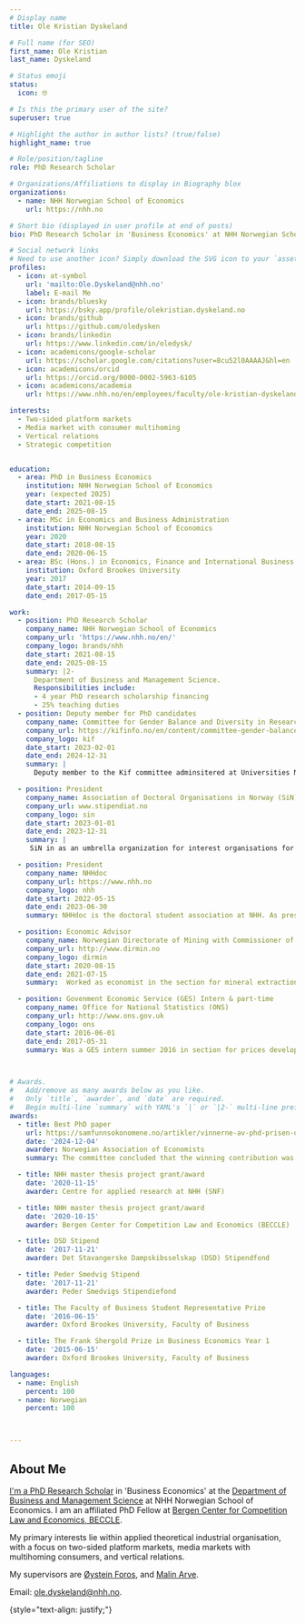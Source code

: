 ```yaml
---
# Display name
title: Ole Kristian Dyskeland 

# Full name (for SEO)
first_name: Ole Kristian 
last_name: Dyskeland

# Status emoji
status:
  icon: 🤓

# Is this the primary user of the site?
superuser: true

# Highlight the author in author lists? (true/false)
highlight_name: true

# Role/position/tagline
role: PhD Research Scholar

# Organizations/Affiliations to display in Biography blox
organizations:
  - name: NHH Norwegian School of Economics
    url: https://nhh.no

# Short bio (displayed in user profile at end of posts)
bio: PhD Research Scholar in 'Business Economics' at NHH Norwegian School of Economics. Research in applied economic theory for industrial organisation and media economics.

# Social network links
# Need to use another icon? Simply download the SVG icon to your `assets/media/icons/` folder.
profiles:
  - icon: at-symbol
    url: 'mailto:Ole.Dyskeland@nhh.no'
    label: E-mail Me
  - icon: brands/bluesky
    url: https://bsky.app/profile/olekristian.dyskeland.no
  - icon: brands/github
    url: https://github.com/oledysken
  - icon: brands/linkedin
    url: https://www.linkedin.com/in/oledysk/
  - icon: academicons/google-scholar
    url: https://scholar.google.com/citations?user=8cu52l0AAAAJ&hl=en
  - icon: academicons/orcid
    url: https://orcid.org/0000-0002-5963-6105
  - icon: academicons/academia
    url: https://www.nhh.no/en/employees/faculty/ole-kristian-dyskeland/

interests:
  - Two-sided platform markets
  - Media market with consumer multihoming
  - Vertical relations
  - Strategic competition


education:
  - area: PhD in Business Economics
    institution: NHH Norwegian School of Economics
    year: (expected 2025)
    date_start: 2021-08-15
    date_end: 2025-08-15
  - area: MSc in Economics and Business Administration
    institution: NHH Norwegian School of Economics
    year: 2020
    date_start: 2018-08-15
    date_end: 2020-06-15
  - area: BSc (Hons.) in Economics, Finance and International Business
    institution: Oxford Brookes University
    year: 2017
    date_start: 2014-09-15
    date_end: 2017-05-15

work:
  - position: PhD Research Scholar
    company_name: NHH Norwegian School of Economics
    company_url: 'https://www.nhh.no/en/'
    company_logo: brands/nhh
    date_start: 2021-08-15
    date_end: 2025-08-15
    summary: |2-
      Department of Business and Management Science.
      Responsibilities include:
      - 4 year PhD research scholarship financing
      - 25% teaching duties
  - position: Deputy member for PhD candidates
    company_name: Committee for Gender Balance and Diversity in Research (Kif Committee) 
    company_url: https://kifinfo.no/en/content/committee-gender-balance-and-diversity-research-kif
    company_logo: kif
    date_start: 2023-02-01
    date_end: 2024-12-31
    summary: |
      Deputy member to the Kif committee adminsitered at Universities Norway, representing the Association of Doctoral Organisations in Norway, SiN.

  - position: President
    company_name: Association of Doctoral Organisations in Norway (SiN)
    company_url: www.stipendiat.no
    company_logo: sin
    date_start: 2023-01-01
    date_end: 2023-12-31
    summary: |
     SiN in as an umbrella organization for interest organisations for doctoral candidates and postdocs at Norwegian universities. We helped the local organisations at the individual institutions work together. However, primarily we work as a voice for PhD candidates and postdocs on political issues concerning education, research and other issues of relevance for the member organisations. My primary focus was cleaning up and managing a disorganised organisation with little financial control and little to no retention of institutional knowledge. In turn of policy, my focus as president was on improving the systems to take care of PhD candidates (and postdocs) who spoke up against people with tenure.

  - position: President
    company_name: NHHdoc
    company_url: https://www.nhh.no
    company_logo: nhh
    date_start: 2022-05-15
    date_end: 2023-06-30
    summary: NHHdoc is the doctoral student association at NHH. As president I turned the organisation from a purely a social events organising group to be the representative body for PhD candidates for the school management and administration.

  - position: Economic Advisor
    company_name: Norwegian Directorate of Mining with Commissioner of Mines at Svalbard
    company_url: http://www.dirmin.no
    company_logo: dirmin
    date_start: 2020-08-15
    date_end: 2021-07-15
    summary:  Worked as economist in the section for mineral extraction.

  - position: Govenment Economic Service (GES) Intern & part-time
    company_name: Office for National Statistics (ONS)
    company_url: http://www.ons.gov.uk
    company_logo: ons
    date_start: 2016-06-01
    date_end: 2017-05-31
    summary: Was a GES intern summer 2016 in section for prices development on project for price indices by using high-frequency webscraped data for foodstuffs. Worked part times for the 2016-17 academic year on same project.



# Awards.
#   Add/remove as many awards below as you like.
#   Only `title`, `awarder`, and `date` are required.
#   Begin multi-line `summary` with YAML's `|` or `|2-` multi-line prefix and indent 2 spaces below.
awards:
  - title: Best PhD paper
    url: https://samfunnsokonomene.no/artikler/vinnerne-av-phd-prisen-og-artikkelprisen-pa-det-46-forskermote/
    date: '2024-12-04'
    awarder: Norwegian Association of Economists 
    summary: The committee concluded that the winning contribution was John Sæten Lilletvedt (UiB) and Ole Kristian Dyskeland (NHH) with the article “Do Capacity Constrained Bots Collude?”. The article builds on recent research investigating whether algorithmic pricing can lead to collusion, a topic of clear policy relevance. This is particularly timely given the increased use of artificial intelligence in markets and concerns that this may lead to worse outcomes for consumers. The authors simulate pricing outcomes in a setting where algorithms (“bots”) can learn and have capacity constraints. Although they do not find evidence of collusive outcomes, the setting leads to higher and more dispersed prices. The committee regarded this as ambitious and policy-relevant research at the forefront of the field.

  - title: NHH master thesis project grant/award
    date: '2020-11-15'
    awarder: Centre for applied research at NHH (SNF)

  - title: NHH master thesis project grant/award
    date: '2020-10-15'
    awarder: Bergen Center for Competition Law and Economics (BECCLE)

  - title: DSD Stipend
    date: '2017-11-21'
    awarder: Det Stavangerske Dampskibsselskap (DSD) Stipendfond

  - title: Peder Smedvig Stipend
    date: '2017-11-21'
    awarder: Peder Smedvigs Stipendiefond 

  - title: The Faculty of Business Student Representative Prize
    date: '2016-06-15'
    awarder: Oxford Brookes University, Faculty of Business 

  - title: The Frank Shergold Prize in Business Economics Year 1
    date: '2015-06-15'
    awarder: Oxford Brookes University, Faculty of Business 

languages:
  - name: English
    percent: 100
  - name: Norwegian
    percent: 100



---
```


## About Me

[I'm a PhD Research Scholar](https://www.nhh.no/en/employees/faculty/ole-kristian-dyskeland/) in 'Business Economics' at the [Department of Business and Management Science](https://www.nhh.no/en/departments/business-and-management-science/) at NHH Norwegian School of Economics. I am an affiliated PhD Fellow at [Bergen Center for Competition Law and Economics, BECCLE](https://beccle.no).

My primary interests lie within applied theoretical industrial organisation, with a focus on two-sided platform markets, media markets with multihoming consumers, and vertical relations. 

My supervisors are [Øystein Foros](https://www.nhh.no/en/employees/faculty/oystein-foros/), and [Malin Arve](https://sites.google.com/site/malinarve/).

 

Email: ole.dyskeland@nhh.no.

{style="text-align: justify;"}
